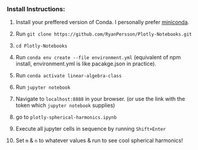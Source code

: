 ### Install Instructions:

1. Install your preffered version of Conda. I personally prefer [miniconda](https://docs.conda.io/en/latest/miniconda.html).

2. Run `git clone https://github.com/RyanPersson/Plotly-Notebooks.git`

3. `cd Plotly-Notebooks`

4. Run `conda env create --file environment.yml` (equivalent of npm install, environment.yml is like pacakge.json in practice).

5. Run `conda activate linear-algebra-class`

6. Run `jupyter notebook`

7. Navigate to `localhost:8888` in your browser. (or use the link with the token which `jupyter notebook` supplies)

8. go to `plotly-spherical-harmonics.ipynb`

9. Execute all jupyter cells in sequence by running `Shift+Enter`

10. Set `m` & `n` to whatever values & run to see cool spherical harmonics!